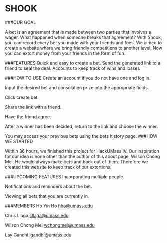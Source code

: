 # SHOOK
###OUR GOAL

A bet is an agreement that is made between two parties that involves a wager. What happened when someone breaks that agreement? With Shook, you can record every bet you made with your friends and foes. We aimed to create a website where we bring friendly competitions to another level. Now you can extort money from your friends in the form of fun.

###FEATURES
Quick and easy to create a bet. Send the generated link to a friend to seal the deal.
Accounts to keep track of wins and losses

###HOW TO USE
Create an account if you do not have one and log in.

Input the desired bet and consolation prize into the appropriate fields.

Click create bet.

Share the link with a friend.

Have the friend agree.

After a winner has been decided, return to the link and choose the winner.

You may access your previous bets using the bets history page.
###HOW WE STARTED

Within 36 hours, we finished this project for HackUMass IV. Our inspiration for our idea is none other than the author of this about page, Wilson Chong Mei. He would always make bets and back out of them. Therefore we created this website to keep track of our extortions.

###UPCOMING FEATURES
Incorporating multiple people

Notifications and reminders about the bet.

Viewing all bets that you are currently in.


###MEMBERS
Ho Yin Ho hho@umass.edu

Chris Llaga cllaga@umass.edu

Wilson Chong Mei wchongmei@umass.edu

Lay Gandhi lgandhi@umass.edu
